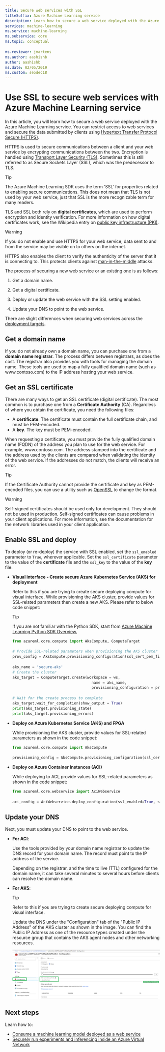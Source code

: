 ```yaml
---
title: Secure web services with SSL
titleSuffix: Azure Machine Learning service
description: Learn how to secure a web service deployed with the Azure Machine Learning service by enabling HTTPS. HTTPS secures the data submitted by clients using transport layer security (TLS), a replacement for secure socket layers (SSL). It is also used by clients to verify the identity of the web service.
services: machine-learning
ms.service: machine-learning
ms.subservice: core
ms.topic: conceptual

ms.reviewer: jmartens
ms.author: aashishb
author: aashishb
ms.date: 02/05/2019
ms.custom: seodec18
---
```


# Use SSL to secure web services with Azure Machine Learning service

In this article, you will learn how to secure a web service deployed with the Azure Machine Learning service. You can restrict access to web services and secure the data submitted by clients using [Hypertext Transfer Protocol Secure (HTTPS)](https://en.wikipedia.org/wiki/HTTPS).

HTTPS is used to secure communications between a client and your web service by encrypting communications between the two. Encryption is handled using [Transport Layer Security (TLS)](https://en.wikipedia.org/wiki/Transport_Layer_Security). Sometimes this is still referred to as Secure Sockets Layer (SSL), which was the predecessor to TLS.

> [!TIP]
> The Azure Machine Learning SDK uses the term 'SSL' for properties related to enabling secure communications. This does not mean that TLS is not used by your web service, just that SSL is the more recognizable term for many readers.

TLS and SSL both rely on __digital certificates__, which are used to perform encryption and identity verification. For more information on how digital certificates work, see the Wikipedia entry on [public key infrastructure (PKI)](https://en.wikipedia.org/wiki/Public_key_infrastructure).

> [!Warning]
> If you do not enable and use HTTPS for your web service, data sent to and from the service may be visible on to others on the internet.
>
> HTTPS also enables the client to verify the authenticity of the server that it is connecting to. This protects clients against [man-in-the-middle](https://en.wikipedia.org/wiki/Man-in-the-middle_attack) attacks.

The process of securing a new web service or an existing one is as follows:

1. Get a domain name.

2. Get a digital certificate.

3. Deploy or update the web service with the SSL setting enabled.

4. Update your DNS to point to the web service.

There are slight differences when securing web services across the [deployment targets](how-to-deploy-and-where.md).

## Get a domain name

If you do not already own a domain name, you can purchase one from a __domain name registrar__. The process differs between registrars, as does the cost. The registrar also provides you with tools for managing the domain name. These tools are used to map a fully qualified domain name (such as www\.contoso.com) to the IP address hosting your web service.

## Get an SSL certificate

There are many ways to get an SSL certificate (digital certificate). The most common is to purchase one from a __Certificate Authority__ (CA). Regardless of where you obtain the certificate, you need the following files:

* A __certificate__. The certificate must contain the full certificate chain, and must be PEM-encoded.
* A __key__. The key must be PEM-encoded.

When requesting a certificate, you must provide the fully qualified domain name (FQDN) of the address you plan to use for the web service. For example, www\.contoso.com. The address stamped into the certificate and the address used by the clients are compared when validating the identity of the web service. If the addresses do not match, the clients will receive an error.

> [!TIP]
> If the Certificate Authority cannot provide the certificate and key as PEM-encoded files, you can use a utility such as [OpenSSL](https://www.openssl.org/) to change the format.

> [!WARNING]
> Self-signed certificates should be used only for development. They should not be used in production. Self-signed certificates can cause problems in your client applications. For more information, see the documentation for the network libraries used in your client application.

## Enable SSL and deploy

To deploy (or re-deploy) the service with SSL enabled, set the `ssl_enabled` parameter to `True`, wherever applicable. Set the `ssl_certificate` parameter to the value of the __certificate__ file and the `ssl_key` to the value of the __key__ file.

+ **Visual interface - Create secure Azure Kubernetes Service (AKS) for deployment** 
    
    Refer to this if you are trying to create secure deploying compute for visual interface. While provisioning the AKS cluster, provide values for SSL-related parameters then create a new AKS.  Please refer to below code snippet:
    

    > [!TIP]
    >  If you are not familiar with the Python SDK, start from [Azure Machine Learning Python SDK Overview.](https://docs.microsoft.com/python/api/overview/azure/ml/intro?view=azure-ml-py)


    ```python
    from azureml.core.compute import AksCompute, ComputeTarget

    # Provide SSL-related parameters when provisioning the AKS cluster
    prov_config = AksCompute.provisioning_configuration(ssl_cert_pem_file="cert.pem", ssl_key_pem_file="key.pem", ssl_cname="www.contoso.com")   
 
    aks_name = 'secure-aks'
    # Create the cluster
    aks_target = ComputeTarget.create(workspace = ws,
                                        name = aks_name,
                                        provisioning_configuration = prov_config)
    
    # Wait for the create process to complete
    aks_target.wait_for_completion(show_output = True)
    print(aks_target.provisioning_state)
    print(aks_target.provisioning_errors)
    ```
    
   

+ **Deploy on Azure Kubernetes Service (AKS) and FPGA**

  While provisioning the AKS cluster, provide values for SSL-related parameters as shown in the code snippet:

    ```python
    from azureml.core.compute import AksCompute

    provisioning_config = AksCompute.provisioning_configuration(ssl_cert_pem_file="cert.pem", ssl_key_pem_file="key.pem", ssl_cname="www.contoso.com")
    ```

+ **Deploy on Azure Container Instances (ACI)**

  While deploying to ACI, provide values for SSL-related parameters as shown in the code snippet:

    ```python
    from azureml.core.webservice import AciWebservice

    aci_config = AciWebservice.deploy_configuration(ssl_enabled=True, ssl_cert_pem_file="cert.pem", ssl_key_pem_file="key.pem", ssl_cname="www.contoso.com")
    ```

## Update your DNS

Next, you must update your DNS to point to the web service.

+ **For ACI**:

  Use the tools provided by your domain name registrar to update the DNS record for your domain name. The record must point to the IP address of the service.

  Depending on the registrar, and the time to live (TTL) configured for the domain name, it can take several minutes to several hours before clients can resolve the domain name.

+ **For AKS**:

    > [!TIP]
    > Refer to this if you are trying to create secure deploying compute for visual interface.

  Update the DNS under the "Configuration" tab of the "Public IP Address" of the AKS cluster as shown in the image. You can find the Public IP Address as one of the resource types created under the resource group that contains the AKS agent nodes and other networking resources.

  ![Azure Machine Learning service: Securing web services with SSL](./media/how-to-secure-web-service/aks-public-ip-address.png)



## Next steps
Learn how to:
+ [Consume a machine learning model deployed as a web service](how-to-consume-web-service.md)
+ [Securely run experiments and inferencing inside an Azure Virtual Network](how-to-enable-virtual-network.md)
